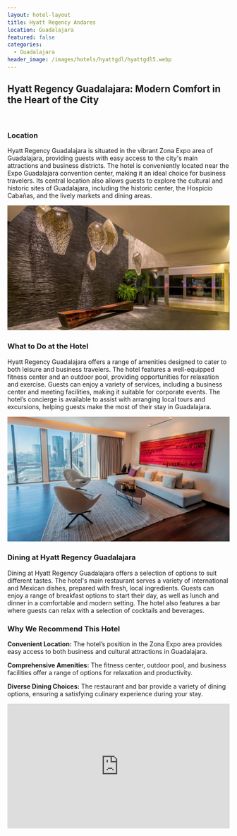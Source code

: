 ```yaml
---
layout: hotel-layout
title: Hyatt Regency Andares
location: Guadalajara
featured: false
categories:
  - Guadalajara
header_image: /images/hotels/hyattgdl/hyattgdl5.webp
---
```

## Hyatt Regency Guadalajara: Modern Comfort in the Heart of the City

&nbsp;

### Location

Hyatt Regency Guadalajara is situated in the vibrant Zona Expo area of Guadalajara, providing guests with easy access to the city's main attractions and business districts. The hotel is conveniently located near the Expo Guadalajara convention center, making it an ideal choice for business travelers. Its central location also allows guests to explore the cultural and historic sites of Guadalajara, including the historic center, the Hospicio Cabañas, and the lively markets and dining areas.

![](/images/hotels/hyattgdl/hyattgdl1.webp)

### What to Do at the Hotel

Hyatt Regency Guadalajara offers a range of amenities designed to cater to both leisure and business travelers. The hotel features a well-equipped fitness center and an outdoor pool, providing opportunities for relaxation and exercise. Guests can enjoy a variety of services, including a business center and meeting facilities, making it suitable for corporate events. The hotel’s concierge is available to assist with arranging local tours and excursions, helping guests make the most of their stay in Guadalajara.

![](/images/hotels/hyattgdl/hyattgdl4.webp)

### Dining at Hyatt Regency Guadalajara

Dining at Hyatt Regency Guadalajara offers a selection of options to suit different tastes. The hotel's main restaurant serves a variety of international and Mexican dishes, prepared with fresh, local ingredients. Guests can enjoy a range of breakfast options to start their day, as well as lunch and dinner in a comfortable and modern setting. The hotel also features a bar where guests can relax with a selection of cocktails and beverages.

### Why We Recommend This Hotel

**Convenient Location:** The hotel’s position in the Zona Expo area provides easy access to both business and cultural attractions in Guadalajara.&nbsp;

**Comprehensive Amenities:** The fitness center, outdoor pool, and business facilities offer a range of options for relaxation and productivity.&nbsp;

**Diverse Dining Choices:** The restaurant and bar provide a variety of dining options, ensuring a satisfying culinary experience during your stay.&nbsp;

<style>.embed-container { position: relative; padding-bottom: 56.25%; height: 0; overflow: hidden; max-width: 100%; } .embed-container iframe, .embed-container object, .embed-container embed { position: absolute; top: 0; left: 0; width: 100%; height: 100%; }</style>

<div class="embed-container"><iframe src="https://www.youtube.com/embed/JGnrL0Czxhw" frameborder="0" allowfullscreen=""></iframe></div>